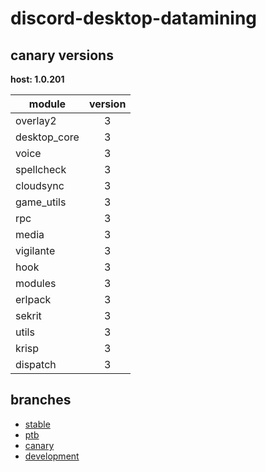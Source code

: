 # discord-desktop-datamining

## canary versions

**host: 1.0.201**

| module | version |
| ------ | :-----: |
| overlay2 | 3 |
| desktop_core | 3 |
| voice | 3 |
| spellcheck | 3 |
| cloudsync | 3 |
| game_utils | 3 |
| rpc | 3 |
| media | 3 |
| vigilante | 3 |
| hook | 3 |
| modules | 3 |
| erlpack | 3 |
| sekrit | 3 |
| utils | 3 |
| krisp | 3 |
| dispatch | 3 |

## branches

- [stable](https://github.com/OpenAsar/discord-desktop-datamining/tree/stable)
- [ptb](https://github.com/OpenAsar/discord-desktop-datamining/tree/ptb)
- [canary](https://github.com/OpenAsar/discord-desktop-datamining/tree/canary)
- [development](https://github.com/OpenAsar/discord-desktop-datamining/tree/development)